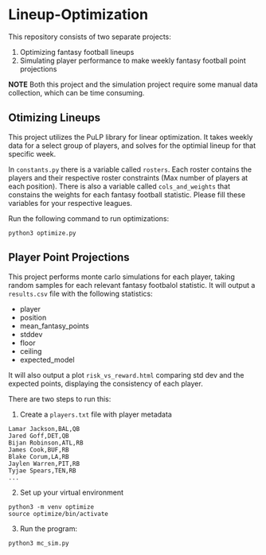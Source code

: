 # Lineup-Optimization

This repository consists of two separate projects:

1. Optimizing fantasy football lineups
2. Simulating player performance to make weekly fantasy football point projections

**NOTE** Both this project and the simulation project require some manual data collection, which can be time consuming.

## Otimizing Lineups
This project utilizes the PuLP library for linear optimization. It takes weekly data for a select group of players, and solves for the optimial lineup for that specific week.

In `constants.py` there is a variable called `rosters`. Each roster contains the players and their respective roster constraints (Max number of players at each position). There is also a variable called `cols_and_weights` that constains the weights for each fantasy football statistic. Please fill these variables for your respective leagues.

Run the following command to run optimizations:
```shell
python3 optimize.py
```

## Player Point Projections
This project performs monte carlo simulations for each player, taking random samples for each relevant fantasy footbalol statistic. It will output a `results.csv` file with the following statistics:

- player
- position
- mean_fantasy_points
- stddev
- floor
- ceiling
- expected_model

It will also output a plot `risk_vs_reward.html` comparing std dev and the expected points, displaying the consistency of each player.

There are two steps to run this:

1. Create a `players.txt` file with player metadata
```text
Lamar Jackson,BAL,QB
Jared Goff,DET,QB
Bijan Robinson,ATL,RB
James Cook,BUF,RB
Blake Corum,LA,RB
Jaylen Warren,PIT,RB
Tyjae Spears,TEN,RB
...
```

2. Set up your virtual environment
```shell
python3 -m venv optimize
source optimize/bin/activate
```

3. Run the program:
```shell
python3 mc_sim.py
```


